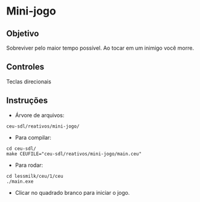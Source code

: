 Mini-jogo
===

Objetivo
----
Sobreviver pelo maior tempo possível.
Ao tocar em um inimigo você morre.

Controles
----
Teclas direcionais

Instruções
----

* Árvore de arquivos:

```
ceu-sdl/reativos/mini-jogo/
```


* Para compilar:

```
cd ceu-sdl/
make CEUFILE="ceu-sdl/reativos/mini-jogo/main.ceu"
```

* Para rodar:

```
cd lessmilk/ceu/1/ceu
./main.exe
```

* Clicar no quadrado branco para iniciar o jogo.
